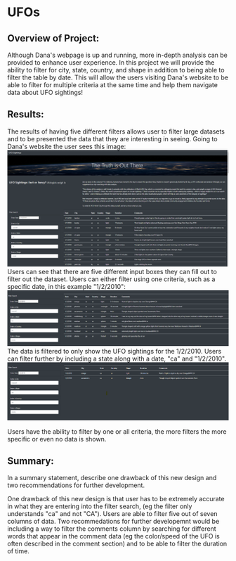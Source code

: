 # UFOs
## Overview of Project:
Although Dana's webpage is up and running, more in-depth analysis can be provided to enhance user experience. In this project we will provide the ability to filter for city, state, country, and shape in addition to being able to filter the table by date. This will allow the users visiting Dana's website to be able to filter for multiple criteria at the same time and help them navigate data about UFO sightings!


## Results:
The results of having five different filters allows user to filter large datasets and to be presented the data that they are interesting in seeing. Going to Dana's website the user sees this image: 
![This is an image](https://github.com/maheeyah/UFOs/blob/main/Starter_Code%20(8)/Starter_Code/web/static/images/FirstOpenWebsiteImage.png)
Users can see that there are five different input boxes they can fill out to filter out the dataset. Users can either filter using one criteria, such as a specific date, in this example "1/2/2010":
![This is an image](https://github.com/maheeyah/UFOs/blob/main/Starter_Code%20(8)/Starter_Code/web/static/images/FilterByDate.png)
The data is filtered to only show the UFO sightings for the 1/2/2010.
Users can filter further by including a state along with a date, "ca" and "1/2/2010".
![This is an image](https://github.com/maheeyah/UFOs/blob/main/Starter_Code%20(8)/Starter_Code/web/static/images/FilterByDataAndState.png)

Users have the ability to filter by one or all criteria, the more filters the more specific or even no data is shown. 

## Summary:
In a summary statement, describe one drawback of this new design and two recommendations for further development.

One drawback of this new design is that user has to be extremely accurate in what they are entering into the filter search, (eg the filter only understands "ca" and not "CA").
Users are able to filter five out of seven columns of data. Two recommedations for further developemnt would be including a way to filter the comments column by searching for different words that appear in the comment data (eg the color/speed of the UFO is often described in the comment section) and to be able to filter the duration of time. 
